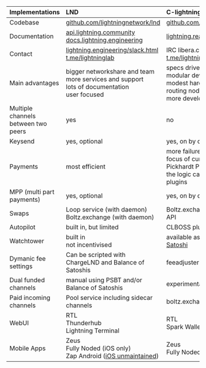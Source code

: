 |Implementations | LND | C-lightning | 
| - | :--- | :--- |
| Codebase | [github.com/lightningnetwork/lnd](https://github.com/lightningnetwork/lnd) | [github.com/ElementsProject/lightning](https://github.com/ElementsProject/lightning) |  |
| Documentation | [api.lightning.community](https://api.lightning.community/) <br> [docs.lightning.engineering](https://docs.lightning.engineering/) | [lightning.readthedocs.io](https://lightning.readthedocs.io/) |  |
| Contact | [lightning.engineering/slack.html](https://lightning.engineering/slack.html) <br> [t.me/lightninglab](https://t.me/lightninglab) | IRC libera.chat #c-lightning <br> [t.me/lightningd](https://t.me/lightningd)|  |
| Main advantages | bigger networkshare and team<br> more services and support<br> lots of documentation<br>  user focused | specs driven<br> modular development<br>  modest hardware need even as a routing node<br> more developer focused |  |
| Multiple channels between two peers | yes | no |  |
| Keysend | yes, optional | yes, on by default |  |
| Payments | most efficient | more failures when paying, but in the focus of current development (eg, Pickhardt Payments)<br> the logic can be replaced with plugins |  |
| MPP (multi part payments) | yes, optional | yes, on by default |  |
| Swaps | Loop service (with daemon)<br>  Boltz.exchange (with daemon) | Boltz.exchange through website + API |  
| Autopilot | built in, but limited | CLBOSS plugin with advanced logic |  |
| Watchtower | built in<br> not incentivised | available as a [plugin for Eye of Satoshi](https://github.com/talaia-labs/python-teos/tree/master/watchtower-plugin)   |  |
| Dymanic fee settings | Can be scripted with ChargeLND and Balance of Satoshis | feeadjuster plugin |  |
| Dual funded channels | manual using PSBT and/or Balance of Satoshis | experimental feature |  |
| Paid incoming channels | Pool service including sidecar channels | boltz.exchange plugin |  |
| WebUI | RTL <br> Thunderhub<br> Lightning Terminal <br> | RTL <br> Spark Wallet / Sparko |  |
| Mobile Apps | Zeus<br>Fully Noded (iOS only)<br>Zap Android ([iOS unmaintained](https://github.com/LN-Zap/zap-iOS#unmaintained))|Zeus<br>Fully Noded (iOS only)||
